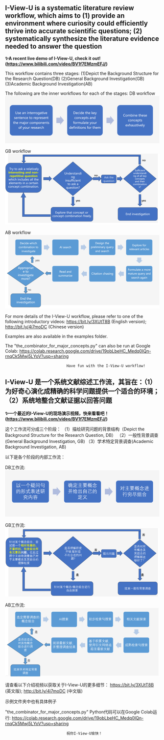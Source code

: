 ## **I-View-U is a systematic literature review workflow, which aims to (1) provide an environment where curiosity could efficiently thrive into accurate scientific questions; (2) systematically synthesize the literature evidence needed to answer the question**

**✨A recent live demo of I-View-U, check it out!(https://www.bilibili.com/video/BV1f7EMzmEFJ/)**

This workflow contains three stages: 
(1)Depict the Background Structure for the Research Question(DB)
(2)General Background Investigation(GB)
(3)Academic Background Investigation(AB)

The following are the inner workflows for each of the stages:
DB workflow
![alt text](image-1.png)




GB workflow
![alt text](image-2.png)




AB workflow
![alt text](image-3.png)




For more details of the I-View-U workflow, please refer to one of the following introductory videos:
https://bit.ly/3XUtT8B (English version); http://bit.ly/4i7moDC (Chinese version)

Examples are also available in the examples folder. 

The "the_combinator_for_major_concepts.py" can also be run at Google Colab:
https://colab.research.google.com/drive/19obLbeHC_Medq0IQn-rnqCk5Mwj5LYoV?usp=sharing


                                Have fun with the I-View-U workflow!





## **I-View-U 是一个系统文献综述工作流，其旨在：（1）为好奇心演化成精确的科学问题提供一个适合的环境；（2）系统地整合文献证据以回答问题**

**✨一个最近的I-View-U的现场演示视频，快来看看吧！(https://www.bilibili.com/video/BV1f7EMzmEFJ/)**

这个工作流可分成三个阶段：
（1）描绘研究问题的背景结构（Depict the Background Structure for the Research Question, DB）
（2）一般性背景调查(General Background Investigation, GB)
（3）学术特定背景调查(Academic Background Investigation, AB)

以下是各个阶段的内部工作流：

DB工作流:
![alt text](image-4.png)




GB工作流:
![alt text](image-5.png)




AB工作流:
![alt text](image-6.png)




请查看以下介绍视频以获取关于I-View-U的更多细节：
https://bit.ly/3XUtT8B (英文版); http://bit.ly/4i7moDC (中文版)

示例文件夹中也有具体例子

"the_combinator_for_major_concepts.py" Python代码可以在Google Colab运行:
https://colab.research.google.com/drive/19obLbeHC_Medq0IQn-rnqCk5Mwj5LYoV?usp=sharing


                                祝你I-View-U愉快！
